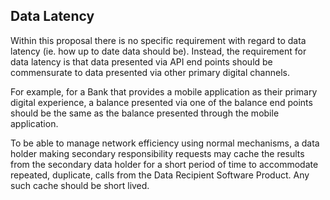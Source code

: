 
## Data Latency
Within this proposal there is no specific requirement with regard to data latency (ie. how up to date data should be).  Instead, the requirement for data latency is that data presented via API end points should be commensurate to data presented via other primary digital channels.

For example, for a Bank that provides a mobile application as their primary digital experience, a balance presented via one of the balance end points should be the same as the balance presented through the mobile application.

To be able to manage network efficiency using normal mechanisms, a data holder making secondary responsibility requests may cache the results from the secondary data holder for a short period of time to accommodate repeated, duplicate, calls from the Data Recipient Software Product.  Any such cache should be short lived.
